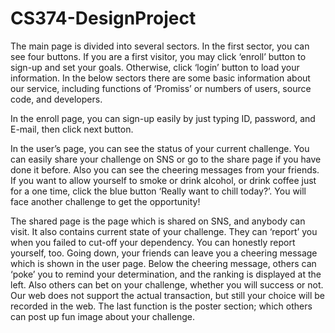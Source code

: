 # CS374-DesignProject

The main page is divided into several sectors. In the first sector, you can see four buttons. If you are a first visitor, you may click ‘enroll’ button to sign-up and set your goals. Otherwise, click ‘login’ button to load your information. In the below sectors there are some basic information about our service, including functions of ‘Promiss’ or numbers of users, source code, and developers.

In the enroll page, you can sign-up easily by just typing ID, password, and E-mail, then click next button.

In the user’s page, you can see the status of your current challenge. You can easily share your challenge on SNS or go to the share page if you have done it before. Also you can see the cheering messages from your friends. If you want to allow yourself to smoke or drink alcohol, or drink coffee just for a one time, click the blue button ‘Really want to chill today?’. You will face another challenge to get the opportunity!

The shared page is the page which is shared on SNS, and anybody can visit. It also contains current state of your challenge. They can ‘report’ you when you failed to cut-off your dependency. You can honestly report yourself, too. Going down, your friends can leave you a cheering message which is shown in the user page. Below the cheering message, others can ‘poke’ you to remind your determination, and the ranking is displayed at the left. Also others can bet on your challenge, whether you will success or not. Our web does not support the actual transaction, but still your choice will be recorded in the web. The last function is the poster section; which others can post up fun image about your challenge. 
